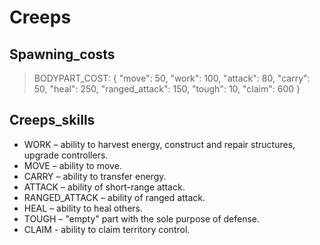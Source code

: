 Creeps
===

Spawning_costs
---
>    BODYPART_COST: {
>        "move": 50,
>        "work": 100,
>        "attack": 80,
>        "carry": 50,
>        "heal": 250,
>        "ranged_attack": 150,
>        "tough": 10,
>        "claim": 600
>    }

Creeps_skills
---

+ WORK – ability to harvest energy, construct and repair structures, upgrade controllers.
+ MOVE – ability to move.
+ CARRY – ability to transfer energy.
+ ATTACK – ability of short-range attack.
+ RANGED_ATTACK – ability of ranged attack.
+ HEAL – ability to heal others.
+ TOUGH – "empty" part with the sole purpose of defense.
+ CLAIM - ability to claim territory control.


